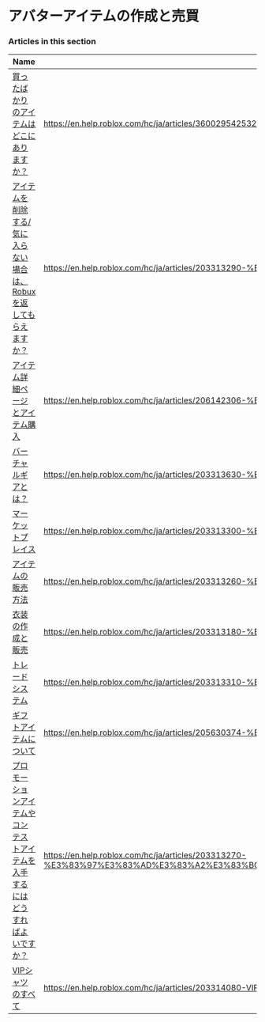 # アバターアイテムの作成と売買  
### Articles in this section
Name|URL
-|-
[買ったばかりのアイテムはどこにありますか？](./買ったばかりのアイテムはどこにありますか？.html) |https://en.help.roblox.com/hc/ja/articles/360029542532-%E8%B2%B7%E3%81%A3%E3%81%9F%E3%81%B0%E3%81%8B%E3%82%8A%E3%81%AE%E3%82%A2%E3%82%A4%E3%83%86%E3%83%A0%E3%81%AF%E3%81%A9%E3%81%93%E3%81%AB%E3%81%82%E3%82%8A%E3%81%BE%E3%81%99%E3%81%8B
[アイテムを削除する/気に入らない場合は、Robuxを返してもらえますか？](./アイテムを削除する-気に入らない場合は、Robuxを返してもらえますか？.html) |https://en.help.roblox.com/hc/ja/articles/203313290-%E3%82%A2%E3%82%A4%E3%83%86%E3%83%A0%E3%82%92%E5%89%8A%E9%99%A4%E3%81%99%E3%82%8B-%E6%B0%97%E3%81%AB%E5%85%A5%E3%82%89%E3%81%AA%E3%81%84%E5%A0%B4%E5%90%88%E3%81%AF-Robux%E3%82%92%E8%BF%94%E3%81%97%E3%81%A6%E3%82%82%E3%82%89%E3%81%88%E3%81%BE%E3%81%99%E3%81%8B
[アイテム詳細ページとアイテム購入](./アイテム詳細ページとアイテム購入.html) |https://en.help.roblox.com/hc/ja/articles/206142306-%E3%82%A2%E3%82%A4%E3%83%86%E3%83%A0%E8%A9%B3%E7%B4%B0%E3%83%9A%E3%83%BC%E3%82%B8%E3%81%A8%E3%82%A2%E3%82%A4%E3%83%86%E3%83%A0%E8%B3%BC%E5%85%A5
[バーチャルギアとは？](./バーチャルギアとは？.html) |https://en.help.roblox.com/hc/ja/articles/203313630-%E3%83%90%E3%83%BC%E3%83%81%E3%83%A3%E3%83%AB%E3%82%AE%E3%82%A2%E3%81%A8%E3%81%AF
[マーケットプレイス](./マーケットプレイス.html) |https://en.help.roblox.com/hc/ja/articles/203313300-%E3%83%9E%E3%83%BC%E3%82%B1%E3%83%83%E3%83%88%E3%83%97%E3%83%AC%E3%82%A4%E3%82%B9
[アイテムの販売方法](./アイテムの販売方法.html) |https://en.help.roblox.com/hc/ja/articles/203313260-%E3%82%A2%E3%82%A4%E3%83%86%E3%83%A0%E3%81%AE%E8%B2%A9%E5%A3%B2%E6%96%B9%E6%B3%95
[衣装の作成と販売](./衣装の作成と販売.html) |https://en.help.roblox.com/hc/ja/articles/203313180-%E8%A1%A3%E8%A3%85%E3%81%AE%E4%BD%9C%E6%88%90%E3%81%A8%E8%B2%A9%E5%A3%B2
[トレードシステム](./トレードシステム.html) |https://en.help.roblox.com/hc/ja/articles/203313310-%E3%83%88%E3%83%AC%E3%83%BC%E3%83%89%E3%82%B7%E3%82%B9%E3%83%86%E3%83%A0
[ギフトアイテムについて](./ギフトアイテムについて.html) |https://en.help.roblox.com/hc/ja/articles/205630374-%E3%82%AE%E3%83%95%E3%83%88%E3%82%A2%E3%82%A4%E3%83%86%E3%83%A0%E3%81%AB%E3%81%A4%E3%81%84%E3%81%A6
[プロモーションアイテムやコンテストアイテムを入手するにはどうすればよいですか？](./プロモーションアイテムやコンテストアイテムを入手するにはどうすればよいですか？.html) |https://en.help.roblox.com/hc/ja/articles/203313270-%E3%83%97%E3%83%AD%E3%83%A2%E3%83%BC%E3%82%B7%E3%83%A7%E3%83%B3%E3%82%A2%E3%82%A4%E3%83%86%E3%83%A0%E3%82%84%E3%82%B3%E3%83%B3%E3%83%86%E3%82%B9%E3%83%88%E3%82%A2%E3%82%A4%E3%83%86%E3%83%A0%E3%82%92%E5%85%A5%E6%89%8B%E3%81%99%E3%82%8B%E3%81%AB%E3%81%AF%E3%81%A9%E3%81%86%E3%81%99%E3%82%8C%E3%81%B0%E3%82%88%E3%81%84%E3%81%A7%E3%81%99%E3%81%8B
[VIPシャツのすべて](./VIPシャツのすべて.html) |https://en.help.roblox.com/hc/ja/articles/203314080-VIP%E3%82%B7%E3%83%A3%E3%83%84%E3%81%AE%E3%81%99%E3%81%B9%E3%81%A6